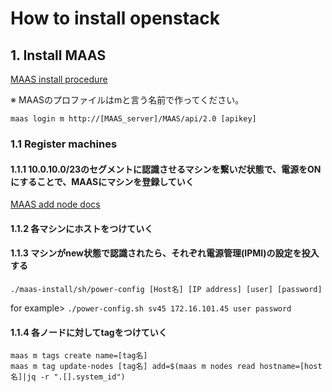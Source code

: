 # How to install openstack

## 1. Install MAAS

[MAAS install procedure](https://github.com/konono/equlipse/blob/master/maas-install/how-to-install-maas.md 'MAAS install')

※ MAASのプロファイルはmと言う名前で作ってください。

`maas login m http://[MAAS_server]/MAAS/api/2.0 [apikey]`

### 1.1 Register machines

#### 1.1.1 10.0.10.0/23のセグメントに認識させるマシンを繋いだ状態で、電源をONにすることで、MAASにマシンを登録していく

[MAAS add node docs](https://docs.ubuntu.com/maas/2.1/en/nodes-add 'MAAS add node')

#### 1.1.2 各マシンにホストをつけていく



#### 1.1.3 マシンがnew状態で認識されたら、それぞれ電源管理(IPMI)の設定を投入する

`./maas-install/sh/power-config [Host名] [IP address] [user] [password]`

for example> `./power-config.sh sv45 172.16.101.45 user password`

#### 1.1.4 各ノードに対してtagをつけていく

```
maas m tags create name=[tag名]
maas m tag update-nodes [tag名] add=$(maas m nodes read hostname=[host名]|jq -r ".[].system_id") 
```
